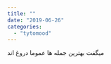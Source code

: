 ```yaml
---
title: ""
date: "2019-06-26"
categories: 
  - "tytomood"
---
```


میگفت بهترین جمله ها عموما دروغ اند
